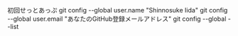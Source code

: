 初回せっとあっぷ
git config --global user.name "Shinnosuke Iida"
git config --global user.email "あなたのGitHub登録メールアドレス"
git config --global --list